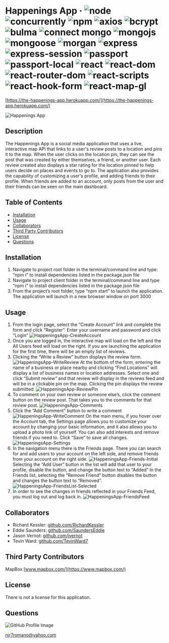 # Happenings App &middot; ![node](https://img.shields.io/badge/node-12.16.2-blue) ![concurrently](https://img.shields.io/badge/concurrently-5.3.0-blue) ![npm](https://img.shields.io/badge/npm-6.14.6-blue) ![axios](https://img.shields.io/badge/axios-0.19.2-blue) ![bcrypt](https://img.shields.io/badge/bcrypt-3.0.2-blue) ![bulma](https://img.shields.io/badge/bulma-0.9.0-blue) ![connect mongo](https://img.shields.io/badge/connect_mongo-3.2.0-blue) ![mongojs](https://img.shields.io/badge/mongojs-3.1.0-blue) ![mongoose](https://img.shields.io/badge/mongoose-5.9.24-blue) ![morgan](https://img.shields.io/badge/morgan-1.10.0-blue) ![express](https://img.shields.io/badge/express-4.17.1-blue) ![express-session](https://img.shields.io/badge/express_session-1.17.1-blue) ![passport](https://img.shields.io/badge/passport-0.4.1-blue) ![passport-local](https://img.shields.io/badge/passport_local-1.0.0-blue) ![react](https://img.shields.io/badge/react-16.13.1-blue) ![react-dom](https://img.shields.io/badge/react_dom-16.13.1-blue) ![react-router-dom](https://img.shields.io/badge/react_router_dom-5.2.0-blue) ![react-scripts](https://img.shields.io/badge/react_scripts-3.4.1-blue) ![react-hook-form](https://img.shields.io/badge/react_hook_form-6.0.8-blue) ![react-map-gl](https://img.shields.io/badge/react_map_gl-5.2.7-blue) 

[https://the-happenings-app.herokuapp.com/](https://the-happenings-app.herokuapp.com/)

![Happenings App](/images/HappeningsApp-Dashboard.png) 

## Description 
The Happenings App is a social media application that uses a live, interactive map API that links to a user's review posts to a location and pins it to the map. When the user clicks on the location pin, they can see the post that was created by either themselves, a friend, or another user. Each review created also displays a star rating for the location pinned to help users decide on places and events to go to. The application also provides the capability of customizing a user's profile, and adding friends to their profile. When friends are added to an account, only posts from the user and their friends can be seen on the main dashboard. 

## Table of Contents 
* [Installation](#installation) 
* [Usage](#usage) 
* [Collaborators](#collaborators) 
* [Third Party Contributors](#third-party-contributors) 
* [License](#license) 
* [Questions](#questions) 
 
## Installation 
1.  Navigate to project root folder in the terminal/command line and type: “npm i” to install dependencies listed in the package.json file 
2.  Navigate to project client folder in the terminal/command line and type “npm i” to install dependencies listed in the package.json file  
3.  From the project’s root folder, type “npm start” to launch the application. The application will launch in a new browser window on port 3000
 
## Usage 
1.   From the login page, select the “Create Account” link and complete the form and click “Register”. Enter your username and password and click “Login” ![HappeningsApp-CreateAccount](/images/HappeningsApp-CreateAccount.png)  
2.  Once you are logged in, the interactive map will load on the left and the All Users feed will load on the right. If you are launching the application for the first time, there will be an empty list of reviews.
3.  Clicking the “Write a Review” button displays the review form. ![HappeningsApp-WriteReview](/images/HappeningsApp-WriteReview.png) At the bottom of the form, entering the name of a business or place nearby and clicking “Find Locations” will display a list of business names or location addresses. Select one and click “Submit review” and that review will display in the reviews feed and will be in a clickable pin on the map. Clicking the pin displays the review submitted. ![HappeningsApp-ReviewPin](/images/HappeningsApp-ReviewPin.png)  
4.  To comment on your own review or someone else’s, click the comment button on the review post. That takes you to the comments for that review post. ![HappeningsApp-Comments](/images/HappeningsApp-Comments.png)  
5.  Click the “Add Comment” button to write a comment ![HappeningsApp-WriteComment](/images/HappeningsApp-WriteComment.png) On the main menu, if you hover over the Account tab, the Settings page allows you to customize your account by changing your basic information, and it also allows you to upload a photo link of yourself. You can also add interests and remove friends if you need to. Click “Save” to save all changes. ![HappeningsApp-Settings](/images/HappeningsApp-Settings.png) 
6.  In the navigation menu there is the Friends page. There you can search for and add users to your account on the left side, and remove friends from your account on the right side. ![HappeningsApp-Friends-Initial](/images/HappeningsApp-Friends-Initial.png)Selecting the “Add User” button in the list will add that user to your profile, disable the button, and change the button text to “Added” In the Friends list, selecting the “Remove Friend” button disables the button and changes the button text to “Removed”. ![HappeningsApp-FriendsList-Selected](/images/HappeningApp-FriendsList-Selected.png)  
7.  In order to see the changes in friends reflected in your Friends Feed, you must log out and log back in. ![HappeningsApp-FriendsFeed](/images/HappeningApp-FriendsFeed.png) 
 

## Collaborators 
* Richard Kessler:  [github.com/RichardKessler](https://github.com/RichardKessler)
* Eddie Saunders:  [github.com/SaundersEddie](https://github.com/SaundersEddie)
* Jason Vernot:  [github.com/jvernot](https://github.com/jvernot)
* Tevin Ward:  [github.com/TevinWard7](https://github.com/TevinWard7)
  
## Third Party Contributors 
MapBox [www.mapbox.com/](https://www.mapbox.com/) 

## License 
There is not a license for this application. 

## Questions 
![GitHub Profile Image](https://avatars.githubusercontent.com/u/6642173?) 

 njr7romano@yahoo.com
